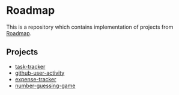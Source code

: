 # Roadmap

This is a repository which contains implementation of projects from [Roadmap](https://roadmap.sh).

## Projects
- [task-tracker](https://roadmap.sh/projects/task-tracker)
- [github-user-activity](https://roadmap.sh/projects/github-user-activity)
- [expense-tracker](https://roadmap.sh/projects/expense-tracker)
- [number-guessing-game](https://roadmap.sh/projects/number-guessing-game)
  
